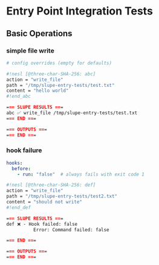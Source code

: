 # Entry Point Integration Tests

## Basic Operations

### simple file write

```yaml
# config overrides (empty for defaults)
```

```sh nesl
#!nesl [@three-char-SHA-256: abc]
action = "write_file"
path = "/tmp/slupe-entry-tests/test.txt"
content = "hello world"
#!end_abc
```

```md
=== SLUPE RESULTS ===
abc ✅ write_file /tmp/slupe-entry-tests/test.txt
=== END ===

=== OUTPUTS ===
=== END ===
```

### hook failure

```yaml
hooks:
  before:
    - run: "false"  # always fails with exit code 1
```

```sh nesl
#!nesl [@three-char-SHA-256: def]
action = "write_file"
path = "/tmp/slupe-entry-tests/test2.txt"
content = "should not write"
#!end_def
```

```md
=== SLUPE RESULTS ===
def ❌ - Hook failed: false
          Error: Command failed: false

=== END ===

=== OUTPUTS ===
=== END ===
```